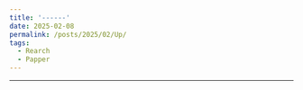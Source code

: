 ```yaml
---
title: '------'
date: 2025-02-08
permalink: /posts/2025/02/Up/
tags:
  - Rearch
  - Papper
---
```



---